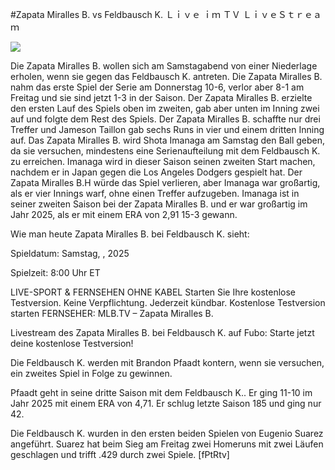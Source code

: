 #Zapata Miralles B. vs Feldbausch K. Ｌｉｖｅ ｉｍ ＴＶ ＬｉｖｅＳｔｒｅａｍ  
  
  
[![](https://i.imgur.com/qSNzIqt.png)](https://movie.rssnews.media/pIUojKa.php)  
  
Die Zapata Miralles B. wollen sich am Samstagabend von einer Niederlage erholen, wenn sie gegen das Feldbausch K. antreten. Die Zapata Miralles B. nahm das erste Spiel der Serie am Donnerstag 10-6, verlor aber 8-1 am Freitag und sie sind jetzt 1-3 in der Saison. Der Zapata Miralles B. erzielte den ersten Lauf des Spiels oben im zweiten, gab aber unten im Inning zwei auf und folgte dem Rest des Spiels. Der Zapata Miralles B. schaffte nur drei Treffer und Jameson Taillon gab sechs Runs in vier und einem dritten Inning auf. Das Zapata Miralles B. wird Shota Imanaga am Samstag den Ball geben, da sie versuchen, mindestens eine Serienaufteilung mit dem Feldbausch K. zu erreichen. Imanaga wird in dieser Saison seinen zweiten Start machen, nachdem er in Japan gegen die Los Angeles Dodgers gespielt hat. Der Zapata Miralles B.H würde das Spiel verlieren, aber Imanaga war großartig, als er vier Innings warf, ohne einen Treffer aufzugeben. Imanaga ist in seiner zweiten Saison bei der Zapata Miralles B. und er war großartig im Jahr 2025, als er mit einem ERA von 2,91 15-3 gewann.

Wie man heute Zapata Miralles B. bei Feldbausch K. sieht:

Spieldatum: Samstag, , 2025

Spielzeit: 8:00 Uhr ET

LIVE-SPORT & FERNSEHEN OHNE KABEL
Starten Sie Ihre kostenlose Testversion. Keine Verpflichtung. Jederzeit kündbar.
Kostenlose Testversion starten
FERNSEHER: MLB.TV – Zapata Miralles B.

Livestream des Zapata Miralles B. bei Feldbausch K. auf Fubo: Starte jetzt deine kostenlose Testversion!

Die Feldbausch K. werden mit Brandon Pfaadt kontern, wenn sie versuchen, ein zweites Spiel in Folge zu gewinnen.

Pfaadt geht in seine dritte Saison mit dem Feldbausch K.. Er ging 11-10 im Jahr 2025 mit einem ERA von 4,71. Er schlug letzte Saison 185 und ging nur 42.

Die Feldbausch K. wurden in den ersten beiden Spielen von Eugenio Suarez angeführt. Suarez hat beim Sieg am Freitag zwei Homeruns mit zwei Läufen geschlagen und trifft .429 durch zwei Spiele. [fPtRtv]
